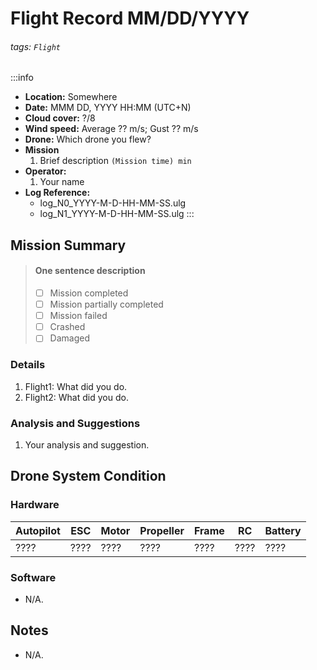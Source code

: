 # Flight Record MM/DD/YYYY
###### tags: `Flight`

:::info
- **Location:** Somewhere
- **Date:** MMM DD, YYYY HH:MM (UTC+N)
- **Cloud cover:** ?/8
- **Wind speed:** Average ?? m/s; Gust ?? m/s
- **Drone:** Which drone you flew?
- **Mission**
    1. Brief description `(Mission time) min`
- **Operator:**
    1. Your name
- **Log Reference:** 
    * log_N0_YYYY-M-D-HH-MM-SS.ulg
    * log_N1_YYYY-M-D-HH-MM-SS.ulg
:::

## Mission Summary
> 
> #### One sentence description
> - [ ] Mission completed
> - [ ] Mission partially completed
> - [ ] Mission failed
> - [ ] Crashed
> - [ ] Damaged
>
### Details
<!-- Generally, each flight will correspond to a log file. --> 
1. Flight1: What did you do.
2. Flight2: What did you do.

### Analysis and Suggestions
1. Your analysis and suggestion.


## Drone System Condition

### Hardware
<!-- Conditions: Excellent, Good, Medium, Bad. -->
| Autopilot | ESC    | Motor   | Propeller | Frame  | RC    | Battery |
| --------- | ------ | ------- | --------- | ------ | ----- | ------- |
| ????      | ????   | ????    | ????      | ????   | ????  | ????    |

### Software
<!-- Basically, parameter settings. -->
* N/A.

## Notes
<!-- Other important dtails worth mentioning. -->
* N/A.
